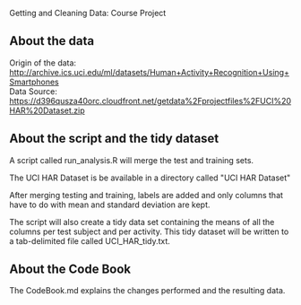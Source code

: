 Getting and Cleaning Data: Course Project


About the data
------------------

Origin of the data:  
http://archive.ics.uci.edu/ml/datasets/Human+Activity+Recognition+Using+Smartphones      
Data Source:  
https://d396qusza40orc.cloudfront.net/getdata%2Fprojectfiles%2FUCI%20HAR%20Dataset.zip 

About the script and the tidy dataset
-------------------------------------
A script called run_analysis.R will merge the test and training sets.

The UCI HAR Dataset is be available in a directory called "UCI HAR Dataset"

After merging testing and training, labels are added and only columns that have to do with mean and standard deviation are kept.

The script will also create a tidy data set containing the means of all the columns per test subject and per activity.
This tidy dataset will be written to a tab-delimited file called UCI_HAR_tidy.txt.

About the Code Book
-------------------
The CodeBook.md explains the changes performed and the resulting data.

